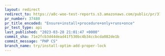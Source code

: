 ```yaml
---
layout: redirect
redirect_to: https://a8c-woo-test-reports.s3.amazonaws.com/public/pr/37480/api/index.html
pr_number: 37480
pr_title_encoded: "Ensure+install+procedure+only+runs+once"
pr_test_type: api
last_published: "2023-03-28 21:01:47 +0000"
commit_sha: 71e2fcb3d44dead41f530bc4b34ccbcda082de1b
commit_message: "PHP CS"
branch_name: try/install-optim-add-proper-lock
---
```

